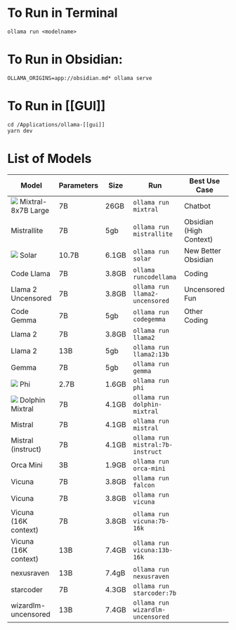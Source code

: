 # To Run in Terminal
```
ollama run <modelname>
```
# To Run in Obsidian: 
```
OLLAMA_ORIGINS=app://obsidian.md* ollama serve
```
# To Run in [[GUI]]
```
cd /Applications/ollama-[[gui]]
yarn dev
```
# List of Models
|Model|Parameters|Size|Run|Best Use Case|
|---|---|---|---|---|
|[![](https://camo.githubusercontent.com/71704f1e4cea0174a5b3158057d2f3508ae6d4304160de35edb06dc85d6a1e64/68747470733a2f2f696d672e736869656c64732e696f2f62616467652f4e65772d626c61636b2e737667)](https://ollama.ai/library/mixtral) Mixtral-8x7B Large|7B|26GB|`ollama run mixtral`|Chatbot|
|Mistrallite|7B|5gb|`ollama run mistrallite`|Obsidian (High Context)|
|[![](https://camo.githubusercontent.com/71704f1e4cea0174a5b3158057d2f3508ae6d4304160de35edb06dc85d6a1e64/68747470733a2f2f696d672e736869656c64732e696f2f62616467652f4e65772d626c61636b2e737667)](https://ollama.ai/library/solar) Solar|10.7B|6.1GB|`ollama run solar`|New Better Obsidian|
|Code Llama|7B|3.8GB|`ollama runcodellama`|Coding|
|Llama 2 Uncensored|7B|3.8GB|`ollama run llama2-uncensored`|Uncensored Fun|
|Code Gemma|7B|5gb|`ollama run codegemma`|Other Coding|
|Llama 2|7B|3.8GB|`ollama run llama2`|
|Llama 2|13B|5gb|`ollama run llama2:13b`|
|Gemma|7B|5gb|`ollama run gemma`|
|[![](https://camo.githubusercontent.com/71704f1e4cea0174a5b3158057d2f3508ae6d4304160de35edb06dc85d6a1e64/68747470733a2f2f696d672e736869656c64732e696f2f62616467652f4e65772d626c61636b2e737667)](https://ollama.ai/library/phi) Phi|2.7B|1.6GB|`ollama run phi`|
|[![](https://camo.githubusercontent.com/71704f1e4cea0174a5b3158057d2f3508ae6d4304160de35edb06dc85d6a1e64/68747470733a2f2f696d672e736869656c64732e696f2f62616467652f4e65772d626c61636b2e737667)](https://ollama.ai/library/dolphin-mixtral) Dolphin Mixtral|7B|4.1GB|`ollama run dolphin-mixtral`|
|Mistral|7B|4.1GB|`ollama run mistral`|
|Mistral (instruct)|7B|4.1GB|`ollama run mistral:7b-instruct`|
|Orca Mini|3B|1.9GB|`ollama run orca-mini`|
|Vicuna|7B|3.8GB|`ollama run falcon`|
|Vicuna|7B|3.8GB|`ollama run vicuna`|
|Vicuna (16K context)|7B|3.8GB|`ollama run vicuna:7b-16k`|
|Vicuna (16K context)|13B|7.4GB|`ollama run vicuna:13b-16k`|
|nexusraven|13B|7.4gB|`ollama run nexusraven`|
|starcoder|7B|4.3GB|`ollama run starcoder:7b`|
|wizardlm-uncensored|13B|7.4GB|`ollama run wizardlm-uncensored`|